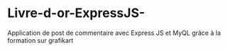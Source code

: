 # Livre-d-or-ExpressJS-
Application de post de commentaire avec Express JS et MyQL grâce  à la formation sur grafikart
